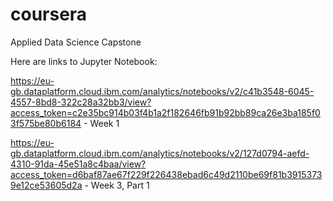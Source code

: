 # coursera
Applied Data Science Capstone

Here are links to Jupyter Notebook:

https://eu-gb.dataplatform.cloud.ibm.com/analytics/notebooks/v2/c41b3548-6045-4557-8bd8-322c28a32bb3/view?access_token=c2e35bc914b03f4b1a2f182646fb91b92bb89ca26e3ba185f03f575be80b6184 - Week 1

https://eu-gb.dataplatform.cloud.ibm.com/analytics/notebooks/v2/127d0794-aefd-4310-91da-45e51a8c4baa/view?access_token=d6baf87ae67f229f226438ebad6c49d2110be69f81b39153739e12ce53605d2a - Week 3, Part 1
